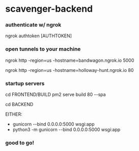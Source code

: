 # scavenger-backend

### authenticate w/ ngrok
ngrok authtoken [AUTHTOKEN]

### open tunnels to your machine
ngrok http -region=us -hostname=bandwagon.ngrok.io 5000

ngrok http -region=us -hostname=holloway-hunt.ngrok.io 80

### startup servers

cd FRONTEND/BUILD
pm2 serve build 80 --spa

cd BACKEND

EITHER:
- gunicorn --bind 0.0.0.0:5000 wsgi:app
- python3 -m gunicorn --bind 0.0.0.0:5000 wsgi:app

### good to go!
